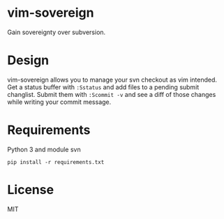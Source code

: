 # vim-sovereign

Gain sovereignty over subversion.


# Design

vim-sovereign allows you to manage your svn checkout as vim intended. Get a
status buffer with `:Sstatus` and add files to a pending submit changlist.
Submit them with `:Scommit -v` and see a diff of those changes while
writing your commit message.


# Requirements

Python 3 and module svn

```
pip install -r requirements.txt
```


# License

MIT
